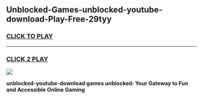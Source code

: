 
## Unblocked-Games-unblocked-youtube-download-Play-Free-29tyy
<h3>
<a href="https://premium76.site?title=unblocked-youtube-download&ref=12A">CLICK TO PLAY</a></h3>
<hr>

<h3>
<a href="https://premium76.site?title=unblocked-youtube-download&ref=12A">CLICK 2 PLAY</a>
  
</h3>

<a href="https://premium76.site?title=unblocked-youtube-download&ref=12A"><img src="https://clearcache.store/games.png"></a>


**unblocked-youtube-download games unblocked: Your Gateway to Fun and Accessible Online Gaming**
